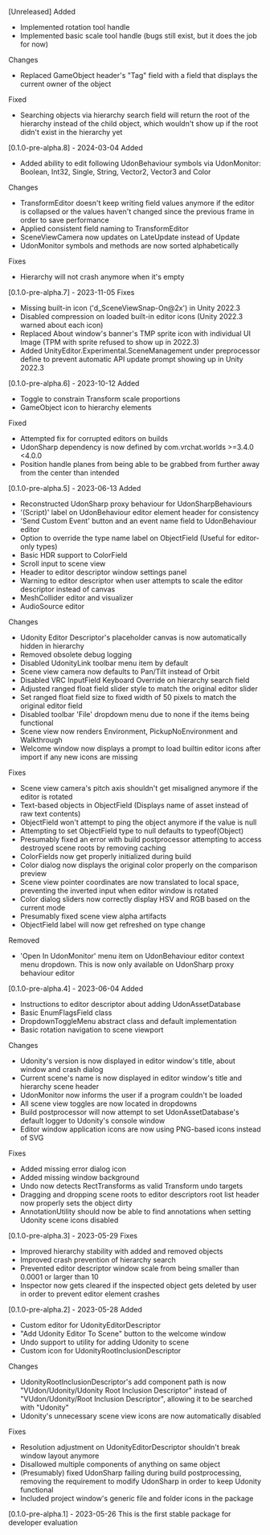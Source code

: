 [Unreleased]
Added
* Implemented rotation tool handle
* Implemented basic scale tool handle (bugs still exist, but it does the job for now)

Changes
* Replaced GameObject header's "Tag" field with a field that displays the current owner of the object

Fixed
* Searching objects via hierarchy search field will return the root of the hierarchy instead of the child object, which wouldn't show up if the root didn't exist in the hierarchy yet

[0.1.0-pre-alpha.8] - 2024-03-04
Added
* Added ability to edit following UdonBehaviour symbols via UdonMonitor: Boolean, Int32, Single, String, Vector2, Vector3 and Color

Changes
* TransformEditor doesn't keep writing field values anymore if the editor is collapsed or the values haven't changed since the previous frame in order to save performance
* Applied consistent field naming to TransformEditor
* SceneViewCamera now updates on LateUpdate instead of Update
* UdonMonitor symbols and methods are now sorted alphabetically

Fixes
* Hierarchy will not crash anymore when it's empty

[0.1.0-pre-alpha.7] - 2023-11-05
Fixes
* Missing built-in icon ('d_SceneViewSnap-On@2x') in Unity 2022.3
* Disabled compression on loaded built-in editor icons (Unity 2022.3 warned about each icon)
* Replaced About window's banner's TMP sprite icon with individual UI Image (TPM with sprite refused to show up in 2022.3)
* Added UnityEditor.Experimental.SceneManagement under preprocessor define to prevent automatic API update prompt showing up in Unity 2022.3

[0.1.0-pre-alpha.6] - 2023-10-12
Added
* Toggle to constrain Transform scale proportions
* GameObject icon to hierarchy elements

Fixed
* Attempted fix for corrupted editors on builds
* UdonSharp dependency is now defined by com.vrchat.worlds >=3.4.0 <4.0.0
* Position handle planes from being able to be grabbed from further away from the center than intended

[0.1.0-pre-alpha.5] - 2023-06-13
Added
* Reconstructed UdonSharp proxy behaviour for UdonSharpBehaviours
* '(Script)' label on UdonBehaviour editor element header for consistency
* 'Send Custom Event' button and an event name field to UdonBehaviour editor
* Option to override the type name label on ObjectField (Useful for editor-only types)
* Basic HDR support to ColorField
* Scroll input to scene view
* Header to editor descriptor window settings panel
* Warning to editor descriptor when user attempts to scale the editor descriptor instead of canvas
* MeshCollider editor and visualizer
* AudioSource editor

Changes
* Udonity Editor Descriptor's placeholder canvas is now automatically hidden in hierarchy
* Removed obsolete debug logging
* Disabled UdonityLink toolbar menu item by default
* Scene view camera now defaults to Pan/Tilt instead of Orbit
* Disabled VRC InputField Keyboard Override on hierarchy search field
* Adjusted ranged float field slider style to match the original editor slider
* Set ranged float field size to fixed width of 50 pixels to match the original editor field
* Disabled toolbar 'File' dropdown menu due to none if the items being functional
* Scene view now renders Environment, PickupNoEnvironment and Walkthrough
* Welcome window now displays a prompt to load builtin editor icons after import if any new icons are missing

Fixes
* Scene view camera's pitch axis shouldn't get misaligned anymore if the editor is rotated
* Text-based objects in ObjectField (Displays name of asset instead of raw text contents)
* ObjectField won't attempt to ping the object anymore if the value is null
* Attempting to set ObjectField type to null defaults to typeof(Object)
* Presumably fixed an error with build postprocessor attempting to access destroyed scene roots by removing caching
* ColorFields now get properly initialized during build
* Color dialog now displays the original color properly on the comparison preview
* Scene view pointer coordinates are now translated to local space, preventing the inverted input when editor window is rotated
* Color dialog sliders now correctly display HSV and RGB based on the current mode
* Presumably fixed scene view alpha artifacts
* ObjectField label will now get refreshed on type change

Removed
* 'Open In UdonMonitor' menu item on UdonBehaviour editor context menu dropdown. This is now only available on UdonSharp proxy behaviour editor

[0.1.0-pre-alpha.4] - 2023-06-04
Added
* Instructions to editor descriptor about adding UdonAssetDatabase
* Basic EnumFlagsField class
* DropdownToggleMenu abstract class and default implementation
* Basic rotation navigation to scene viewport

Changes
* Udonity's version is now displayed in editor window's title, about window and crash dialog
* Current scene's name is now displayed in editor window's title and hierarchy scene header
* UdonMonitor now informs the user if a program couldn't be loaded
* All scene view toggles are now located in dropdowns
* Build postprocessor will now attempt to set UdonAssetDatabase's default logger to Udonity's console window
* Editor window application icons are now using PNG-based icons instead of SVG

Fixes
* Added missing error dialog icon
* Added missing window background
* Undo now detects RectTransforms as valid Transform undo targets
* Dragging and dropping scene roots to editor descriptors root list header now properly sets the object dirty
* AnnotationUtility should now be able to find annotations when setting Udonity scene icons disabled

[0.1.0-pre-alpha.3] - 2023-05-29
Fixes
* Improved hierarchy stability with added and removed objects
* Improved crash prevention of hierarchy search
* Prevented editor descriptor window scale from being smaller than 0.0001 or larger than 10
* Inspector now gets cleared if the inspected object gets deleted by user in order to prevent editor element crashes

[0.1.0-pre-alpha.2] - 2023-05-28
Added
* Custom editor for UdonityEditorDescriptor
* "Add Udonity Editor To Scene" button to the welcome window
* Undo support to utility for adding Udonity to scene
* Custom icon for UdonityRootInclusionDescriptor

Changes
* UdonityRootInclusionDescriptor's add component path is now "VUdon/Udonity/Udonity Root Inclusion Descriptor" instead of "VUdon/Udonity/Root Inclusion Descriptor", allowing it to be searched with "Udonity"
* Udonity's unnecessary scene view icons are now automatically disabled

Fixes
* Resolution adjustment on UdonityEditorDescriptor shouldn't break window layout anymore
* Disallowed multiple components of anything on same object
* (Presumably) fixed UdonSharp failing during build postprocessing, removing the requirement to modify UdonSharp in order to keep Udonity functional
* Included project window's generic file and folder icons in the package

[0.1.0-pre-alpha.1] - 2023-05-26
This is the first stable package for developer evaluation
